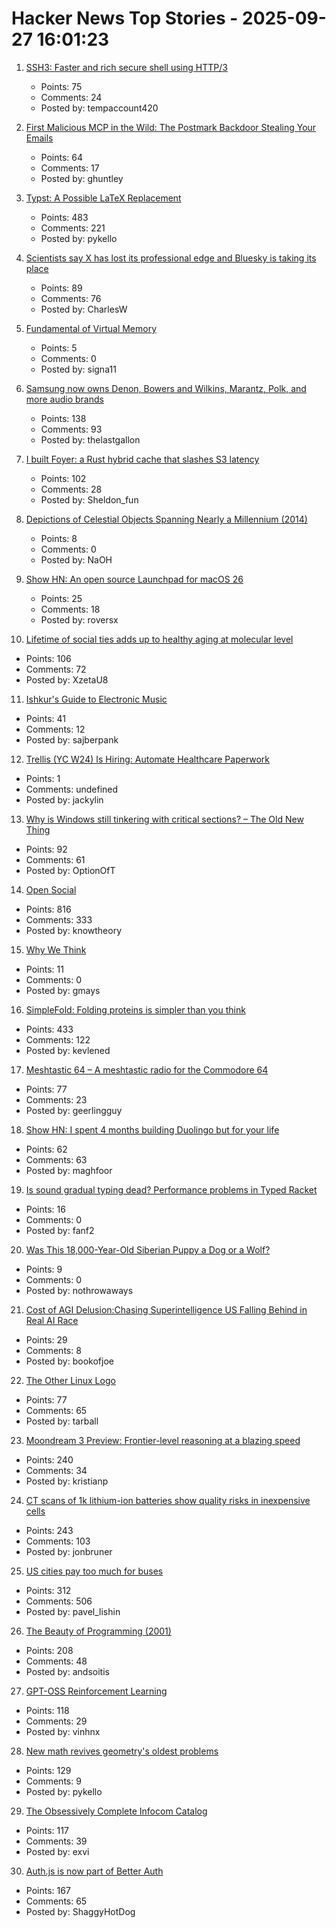 # Hacker News Top Stories - 2025-09-27 16:01:23

1. [SSH3: Faster and rich secure shell using HTTP/3](https://github.com/francoismichel/ssh3)
   - Points: 75
   - Comments: 24
   - Posted by: tempaccount420

2. [First Malicious MCP in the Wild: The Postmark Backdoor Stealing Your Emails](https://www.koi.security/blog/postmark-mcp-npm-malicious-backdoor-email-theft)
   - Points: 64
   - Comments: 17
   - Posted by: ghuntley

3. [Typst: A Possible LaTeX Replacement](https://lwn.net/Articles/1037577/)
   - Points: 483
   - Comments: 221
   - Posted by: pykello

4. [Scientists say X has lost its professional edge and Bluesky is taking its place](https://www.psypost.org/scientists-say-x-formerly-twitter-has-lost-its-professional-edge-and-bluesky-is-taking-its-place/)
   - Points: 89
   - Comments: 76
   - Posted by: CharlesW

5. [Fundamental of Virtual Memory](https://nghiant3223.github.io/2025/05/29/fundamental_of_virtual_memory.html)
   - Points: 5
   - Comments: 0
   - Posted by: signa11

6. [Samsung now owns Denon, Bowers and Wilkins, Marantz, Polk, and more audio brands](https://www.theverge.com/news/784390/samsung-harman-masimo-audio-acquisition-complete)
   - Points: 138
   - Comments: 93
   - Posted by: thelastgallon

7. [I built Foyer: a Rust hybrid cache that slashes S3 latency](https://medium.com/@yingjunwu/the-case-for-hybrid-cache-for-object-stores-4b1f02ec6c9a)
   - Points: 102
   - Comments: 28
   - Posted by: Sheldon_fun

8. [Depictions of Celestial Objects Spanning Nearly a Millennium (2014)](https://publicdomainreview.org/collection/flowers-of-the-sky/)
   - Points: 8
   - Comments: 0
   - Posted by: NaOH

9. [Show HN: An open source Launchpad for macOS 26](https://github.com/RoversX/LaunchNext)
   - Points: 25
   - Comments: 18
   - Posted by: roversx

10. [Lifetime of social ties adds up to healthy aging at molecular level](https://news.cornell.edu/stories/2025/09/lifetime-social-ties-adds-healthy-aging)
   - Points: 106
   - Comments: 72
   - Posted by: XzetaU8

11. [Ishkur's Guide to Electronic Music](http://music.ishkur.com/)
   - Points: 41
   - Comments: 12
   - Posted by: sajberpank

12. [Trellis (YC W24) Is Hiring: Automate Healthcare Paperwork](https://www.ycombinator.com/companies/trellis/jobs/C0VryYb-forward-deployed-engineers-intern-august-2025)
   - Points: 1
   - Comments: undefined
   - Posted by: jackylin

13. [Why is Windows still tinkering with critical sections? – The Old New Thing](https://devblogs.microsoft.com/oldnewthing/20250924-00/?p=111624)
   - Points: 92
   - Comments: 61
   - Posted by: OptionOfT

14. [Open Social](https://overreacted.io/open-social/)
   - Points: 816
   - Comments: 333
   - Posted by: knowtheory

15. [Why We Think](https://lilianweng.github.io/posts/2025-05-01-thinking/)
   - Points: 11
   - Comments: 0
   - Posted by: gmays

16. [SimpleFold: Folding proteins is simpler than you think](https://github.com/apple/ml-simplefold)
   - Points: 433
   - Comments: 122
   - Posted by: kevlened

17. [Meshtastic 64 – A meshtastic radio for the Commodore 64](http://64jim64.blogspot.com/2025/09/meshtastic-64-meshtastic-radio-for.html)
   - Points: 77
   - Comments: 23
   - Posted by: geerlingguy

18. [Show HN: I spent 4 months building Duolingo but for your life](https://three-cells.com)
   - Points: 62
   - Comments: 63
   - Posted by: maghfoor

19. [Is sound gradual typing dead? Performance problems in Typed Racket](https://dl.acm.org/doi/abs/10.1145/2837614.2837630)
   - Points: 16
   - Comments: 0
   - Posted by: fanf2

20. [Was This 18,000-Year-Old Siberian Puppy a Dog or a Wolf?](https://www.nytimes.com/2019/12/02/science/frozen-puppy-found-russia.html)
   - Points: 9
   - Comments: 0
   - Posted by: nothrowaways

21. [Cost of AGI Delusion:Chasing Superintelligence US Falling Behind in Real AI Race](https://www.foreignaffairs.com/united-states/cost-delusion-artificial-general-intelligence)
   - Points: 29
   - Comments: 8
   - Posted by: bookofjoe

22. [The Other Linux Logo](https://ecogex.com/the-other-linux-logo/)
   - Points: 77
   - Comments: 65
   - Posted by: tarball

23. [Moondream 3 Preview: Frontier-level reasoning at a blazing speed](https://moondream.ai/blog/moondream-3-preview)
   - Points: 240
   - Comments: 34
   - Posted by: kristianp

24. [CT scans of 1k lithium-ion batteries show quality risks in inexpensive cells](https://www.lumafield.com/article/finding-hidden-risks-in-the-battery-supply-chain)
   - Points: 243
   - Comments: 103
   - Posted by: jonbruner

25. [US cities pay too much for buses](https://www.bloomberg.com/news/articles/2025-09-26/us-cities-are-paying-too-much-for-new-transit-buses)
   - Points: 312
   - Comments: 506
   - Posted by: pavel_lishin

26. [The Beauty of Programming (2001)](https://www.brynmawr.edu/inside/academic-information/departments-programs/computer-science/beauty-programming)
   - Points: 208
   - Comments: 48
   - Posted by: andsoitis

27. [GPT-OSS Reinforcement Learning](https://docs.unsloth.ai/new/gpt-oss-reinforcement-learning)
   - Points: 118
   - Comments: 29
   - Posted by: vinhnx

28. [New math revives geometry's oldest problems](https://www.quantamagazine.org/new-math-revives-geometrys-oldest-problems-20250926/)
   - Points: 129
   - Comments: 9
   - Posted by: pykello

29. [The Obsessively Complete Infocom Catalog](https://eblong.com/infocom/)
   - Points: 117
   - Comments: 39
   - Posted by: exvi

30. [Auth.js is now part of Better Auth](https://www.better-auth.com/blog/authjs-joins-better-auth)
   - Points: 167
   - Comments: 65
   - Posted by: ShaggyHotDog

